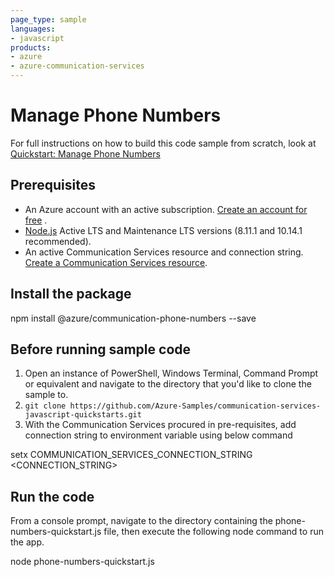 ```yaml
---
page_type: sample
languages:
- javascript
products:
- azure
- azure-communication-services
---
```


# Manage Phone Numbers

For full instructions on how to build this code sample from scratch, look at [Quickstart: Manage Phone Numbers](https://docs.microsoft.com/azure/communication-services/quickstarts/telephony-sms/get-phone-number?pivots=programming-language-javascript)

## Prerequisites

- An Azure account with an active subscription. [Create an account for free](https://azure.microsoft.com/free/?WT.mc_id=A261C142F)  .
- [Node.js](https://nodejs.org/en/) Active LTS and Maintenance LTS versions (8.11.1 and 10.14.1 recommended).
- An active Communication Services resource and connection string. [Create a Communication Services resource](https://docs.microsoft.com/azure/communication-services/quickstarts/create-communication-resource).

## Install the package

npm install @azure/communication-phone-numbers --save

## Before running sample code

1. Open an instance of PowerShell, Windows Terminal, Command Prompt or equivalent and navigate to the directory that you'd like to clone the sample to.
2. `git clone https://github.com/Azure-Samples/communication-services-javascript-quickstarts.git`
3. With the Communication Services procured in pre-requisites, add connection string to environment variable using below command

setx COMMUNICATION_SERVICES_CONNECTION_STRING <CONNECTION_STRING>

## Run the code

From a console prompt, navigate to the directory containing the phone-numbers-quickstart.js file, then execute the following node command to run the app.

node phone-numbers-quickstart.js